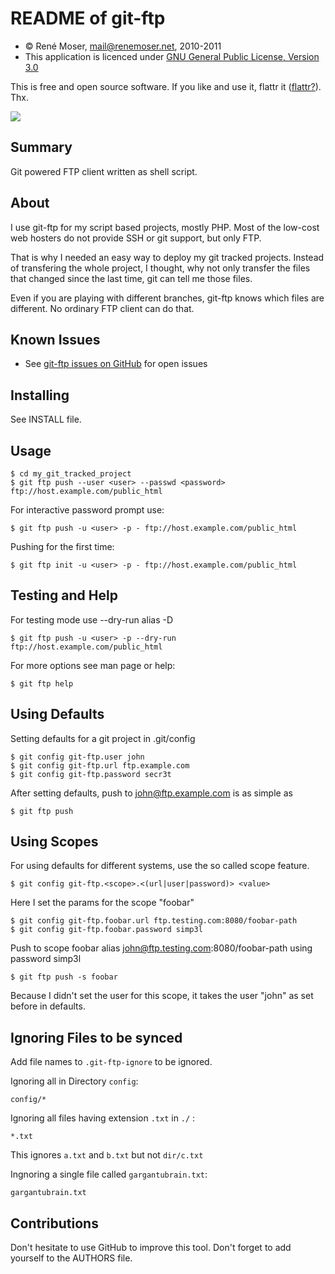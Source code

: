README of git-ftp
=================

* &copy; René Moser, mail@renemoser.net, 2010-2011
* This application is licenced under [GNU General Public License, Version 3.0]

This is free and open source software. If you like and use it, flattr it ([flattr?][WhatisFlattr]). Thx.

[![][FlattrButton]][FlattrLink] 

Summary
-------

Git powered FTP client written as shell script.


About
-----

I use git-ftp for my script based projects, mostly PHP. Most of the low-cost
web hosters do not provide SSH or git support, but only FTP.

That is why I needed an easy way to deploy my git tracked projects. Instead of
transfering the whole project, I thought, why not only transfer the files
that changed since the last time, git can tell me those files.

Even if you are playing with different branches, git-ftp knows which files
are different. No ordinary FTP client can do that.


Known Issues
------------
 * See [git-ftp issues on GitHub] for open issues


Installing
----------

See INSTALL file.


Usage
-----

    $ cd my_git_tracked_project
    $ git ftp push --user <user> --passwd <password> ftp://host.example.com/public_html

For interactive password prompt use:

    $ git ftp push -u <user> -p - ftp://host.example.com/public_html

Pushing for the first time:

    $ git ftp init -u <user> -p - ftp://host.example.com/public_html


Testing and Help
----------------

For testing mode use --dry-run alias -D

    $ git ftp push -u <user> -p --dry-run ftp://host.example.com/public_html

For more options see man page or help:

    $ git ftp help


Using Defaults
--------------

Setting defaults for a git project in .git/config

	$ git config git-ftp.user john
	$ git config git-ftp.url ftp.example.com
	$ git config git-ftp.password secr3t

After setting defaults, push to john@ftp.example.com is as simple as

	$ git ftp push


Using Scopes
------------

For using defaults for different systems, use the so called scope feature.

	$ git config git-ftp.<scope>.<(url|user|password)> <value>

Here I set the params for the scope "foobar"

	$ git config git-ftp.foobar.url ftp.testing.com:8080/foobar-path
	$ git config git-ftp.foobar.password simp3l

Push to scope foobar alias john@ftp.testing.com:8080/foobar-path using password simp3l

	$ git ftp push -s foobar

Because I didn't set the user for this scope, it takes the user "john" as set before in defaults.


Ignoring Files to be synced
---------------------------

Add file names to `.git-ftp-ignore` to be ignored.

Ignoring all in Directory `config`:

	config/*

Ignoring all files having extension `.txt` in `./` :

	*.txt

This ignores `a.txt` and `b.txt` but not `dir/c.txt`

Ingnoring a single file called `gargantubrain.txt`:

	gargantubrain.txt


Contributions
-------------

Don't hesitate to use GitHub to improve this tool. Don't forget to add yourself to the AUTHORS file.

[git-ftp issues on GitHub]: http://github.com/resmo/git-ftp/issues
[WhatisFlattr]: http://en.wikipedia.org/wiki/Flattr
[FlattrLink]: https://flattr.com/thing/99914/Git-ftp
[FlattrButton]: http://api.flattr.com/button/button-static-50x60.png
[GNU General Public License, Version 3.0]: http://www.gnu.org/licenses/gpl-3.0-standalone.html

